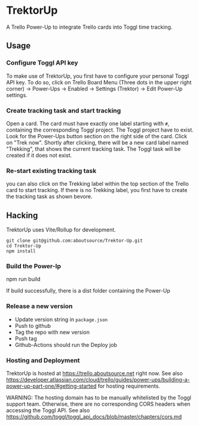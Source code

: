 # TrektorUp

A Trello Power-Up to integrate Trello cards into Toggl time tracking.

## Usage

### Configure Toggl API key

To make use of TrektorUp, you first have to configure your personal Toggl API
key. To do so, click on Trello Board Menu (Three dots in the upper right
corner) -> Power-Ups -> Enabled -> Settings (Trektor) -> Edit Power-Up
settings.

### Create tracking task and start tracking

Open a card. The card must have exactly one label starting with `#`, containing
the corresponding Toggl project. The Toggl project have to exist. Look for the
Power-Ups button section on the right side of the card. Click on "Trek now".
Shortly after clicking, there will be a new card label named "Trekking", that
shows the current tracking task. The Toggl task will be created if it does not
exist.

### Re-start existing tracking task

you can also click on the Trekking label within the top section of the Trello
card to start tracking. If there is no Trekking label, you first have to create
the tracking task as shown bevore.

## Hacking

TrektorUp uses Vite/Rollup for development.

    git clone git@github.com:aboutsource/Trektor-Up.git
    cd Trektor-Up
    npm install

### Build the Power-Ip

   npm run build

If build successfully, there is a dist folder containing the Power-Up

### Release a new version

* Update version string in `package.json`
* Push to github
* Tag the repo with new version
* Push tag
* Github-Actions should run the Deploy job

### Hosting and Deployment

TrektorUp is hosted at https://trello.aboutsource.net right now. See also https://developer.atlassian.com/cloud/trello/guides/power-ups/building-a-power-up-part-one/#getting-started for hosting requirements.

WARNING: The hosting domain has to be manually whitelisted by the Toggl support team. Otherwise, there are no corresponding CORS headers when accessing the Toggl API. See also https://github.com/toggl/toggl_api_docs/blob/master/chapters/cors.md
